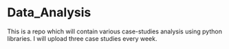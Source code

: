 # Data_Analysis
This is a repo which will contain various case-studies analysis using python libraries. I will upload three case studies every week.

